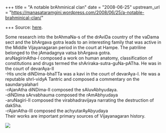 +++
title = "A notable brAhminical clan"
date = "2008-06-25"
upstream_url = "https://manasataramgini.wordpress.com/2008/06/25/a-notable-brahminical-clan/"

+++
Source: [here](https://manasataramgini.wordpress.com/2008/06/25/a-notable-brahminical-clan/).

Some research into the brAhmaNa-s of the drAviDa country of the vaDama
sect and the bhArgava gotra leads to an interesting family that was
active in the Middle Vijayanagaran period in the court at Hampe. The
patriline belonged to the jAmadagnya vatsa bhArgava gotra.  
aruNagirinAtha-I composed a work on human anatomy, classification of
constitutions and drugs termed the shAriraka-sutra-guNa-pATha. He was in
the court of devarAya-II  
-His uncle diNDima-bhaTTa was a kavi in the court of devarAya-I. He was
a reputable shrI-vidyA Tantric and composed a commentary on the
saundaryalaharI  
-rAjanAtha diNDima-II composed the sAluvAbhyudaya.  
-diNDima sArvabhauma composed the rAmAbhyudaya  
-aruNagiri-II composed the virabhadravijaya narrating the destruction of
dakSha.  
-rAjanAtha-III composed the achyutarAyAbyudaya  
Their works are important primary sources of Vijayanagaran history.

![](https://manasataramgini.files.wordpress.com/2008/06/dindima.png?w=281&h=300)

